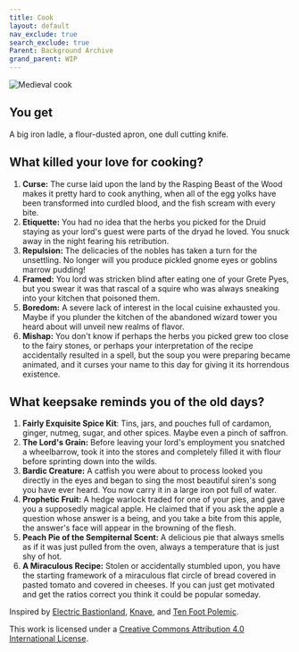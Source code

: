 ```yaml
---
title: Cook
layout: default
nav_exclude: true
search_exclude: true
Parent: Background Archive
grand_parent: WIP
---
```


![Medieval cook](https://aboleth-overlords.com/wp-content/uploads/2020/06/medievalCook.jpg)

## You get

A big iron ladle, a flour-dusted apron, one dull cutting knife.

## What killed your love for cooking?

1. **Curse:** The curse laid upon the land by the Rasping Beast of the Wood makes it pretty hard to cook anything, when all of the egg yolks have been transformed into curdled blood, and the fish scream with every bite.
2. **Etiquette:** You had no idea that the herbs you picked for the Druid staying as your lord's guest were parts of the dryad he loved. You snuck away in the night fearing his retribution.
3. **Repulsion:** The delicacies of the nobles has taken a turn for the unsettling. No longer will you produce pickled gnome eyes or goblins marrow pudding!
4. **Framed:** You lord was stricken blind after eating one of your Grete Pyes, but you swear it was that rascal of a squire who was always sneaking into your kitchen that poisoned them.
5. **Boredom:** A severe lack of interest in the local cuisine exhausted you. Maybe if you plunder the kitchen of the abandoned wizard tower you heard about will unveil new realms of flavor.
6. **Mishap:** You don't know if perhaps the herbs you picked grew too close to the fairy stones, or perhaps your interpretation of the recipe accidentally resulted in a spell, but the soup you were preparing became animated, and it curses your name to this day for giving it its horrendous existence.

## What keepsake reminds you of the old days?

1. **Fairly Exquisite Spice Kit**: Tins, jars, and pouches full of cardamon, ginger, nutmeg, sugar, and other spices. Maybe even a pinch of saffron.
2. **The Lord's Grain:** Before leaving your lord's employment you snatched a wheelbarrow, took it into the stores and completely filled it with flour before sprinting down into the wilds.
3. **Bardic Creature:** A catfish you were about to process looked you directly in the eyes and began to sing the most beautiful siren's song you have ever heard. You now carry it in a large iron pot full of water.
4. **Prophetic Fruit:** A hedge warlock traded for one of your pies, and gave you a supposedly magical apple. He claimed that if you ask the apple a question whose answer is a being, and you take a bite from this apple, the answer's face will appear in the browning of the flesh.
5. **Peach Pie of the Sempiternal Scent:** A delicious pie that always smells as if it was just pulled from the oven, always a temperature that is just shy of hot.
6. **A Miraculous Recipe:** Stolen or accidentally stumbled upon, you have the starting framework of a miraculous flat circle of bread covered in pasted tomato and covered in cheeses. If you can just get motivated and get the ratios correct you think it could be popular someday.

Inspired by [Electric Bastionland](https://chrismcdee.itch.io/electric-bastionland), [Knave](https://www.drivethrurpg.com/product/250888/Knave), and [Ten Foot Polemic](http://tenfootpolemic.blogspot.com/2014/01/200-failed-medieval-careers.html).

This work is licensed under a [Creative Commons Attribution 4.0 International License](http://creativecommons.org/licenses/by/4.0/).
